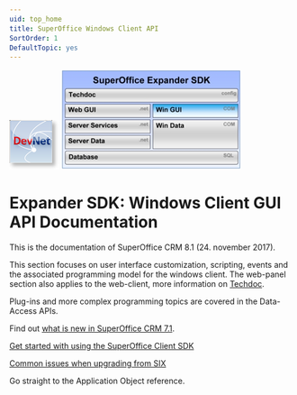 ```yaml
---
uid: top_home
title: SuperOffice Windows Client API
SortOrder: 1
DefaultTopic: yes
---
```


![](./images/DevNetIcon_thumb.png)  ![](./images/expander-sdk-winapp.jpg)

Expander SDK: Windows Client GUI API Documentation
==================================================

This is the documentation of SuperOffice CRM 8.1 (24. november 2017).

This section focuses on user interface customization, scripting, events and the associated programming model for the windows client. The web-panel section also applies to the web-client, more information on [Techdoc](http://techdoc.superoffice.com/?sixCustomizing.html).

Plug-ins and more complex programming topics are covered in the Data-Access APIs.

Find out [what is new in SuperOffice CRM 7.1](@Whatsnewin7.1).


[Get started with using the SuperOffice Client SDK](@getting_started)

[Common issues when upgrading from SIX](@Upgrading_from_SIX)

Go straight to the <see cref="IApplication">Application Object</see> reference.